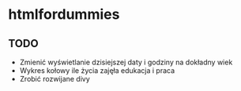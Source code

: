 # htmlfordummies

## TODO
* Zmienić wyświetlanie dzisiejszej daty i godziny na dokładny wiek
* Wykres kołowy ile życia zajęła edukacja i praca
* Zrobić rozwijane divy